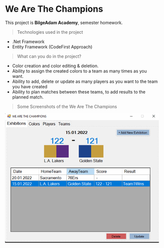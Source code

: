 # We Are The Champions


This project is **BilgeAdam Academy**, semester homework.

> Technologies used in the project
* .Net Framework
* Entity Framework (CodeFirst Approach)

> What can you do in the project?

* Color creation and color editing & deletion.
* Ability to assign the created colors to a team as many times as you want.
* Ability to add, delete or update as many players as you want to the team you have created
* Ability to plan matches between these teams, to add results to the planned match.

> Some Screenshots of the We Are The Champions

![PublicUI](https://raw.githubusercontent.com/burakyuz1/WeAreTheChampions/main/WeAreTheChampions/img/gifreadme.gif)
